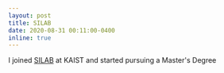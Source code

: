 ```yaml
---
layout: post
title: SILAB
date: 2020-08-31 00:11:00-0400
inline: true
---
```

I joined <a href="http://silab.kaist.ac.kr/">SILAB</a> at KAIST and started pursuing a Master's Degree
